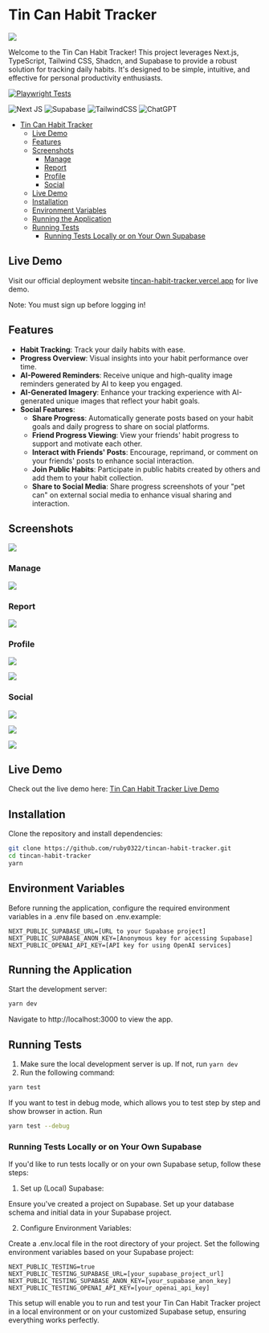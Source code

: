 # Tin Can Habit Tracker

![](./screenshots/Mobile%20App%20Presentation.png)

Welcome to the Tin Can Habit Tracker! This project leverages Next.js, TypeScript, Tailwind CSS, Shadcn, and Supabase to provide a robust solution for tracking daily habits. It's designed to be simple, intuitive, and effective for personal productivity enthusiasts.

[![Playwright Tests](https://github.com/ruby0322/tincan-habit-tracker/actions/workflows/playwright.yml/badge.svg)](https://github.com/ruby0322/tincan-habit-tracker/actions/workflows/playwright.yml)


![Next JS](https://img.shields.io/badge/Next-black?style=for-the-badge&logo=next.js&logoColor=white) ![Supabase](https://img.shields.io/badge/Supabase-3ECF8E?style=for-the-badge&logo=supabase&logoColor=white) ![TailwindCSS](https://img.shields.io/badge/tailwindcss-%2338B2AC.svg?style=for-the-badge&logo=tailwind-css&logoColor=white) ![ChatGPT](https://img.shields.io/badge/chatGPT-74aa9c?style=for-the-badge&logo=openai&logoColor=white)

- [Tin Can Habit Tracker](#tin-can-habit-tracker)
  - [Live Demo](#live-demo)
  - [Features](#features)
  - [Screenshots](#screenshots)
    - [Manage](#manage)
    - [Report](#report)
    - [Profile](#profile)
    - [Social](#social)
  - [Live Demo](#live-demo-1)
  - [Installation](#installation)
  - [Environment Variables](#environment-variables)
  - [Running the Application](#running-the-application)
  - [Running Tests](#running-tests)
    - [Running Tests Locally or on Your Own Supabase](#running-tests-locally-or-on-your-own-supabase)


## Live Demo

Visit our official deployment website [tincan-habit-tracker.vercel.app](https://tincan-habit-tracker.vercel.app) for live demo.

Note: You must sign up before logging in!

## Features

- **Habit Tracking**: Track your daily habits with ease.
- **Progress Overview**: Visual insights into your habit performance over time.
- **AI-Powered Reminders**: Receive unique and high-quality image reminders generated by AI to keep you engaged.
- **AI-Generated Imagery**: Enhance your tracking experience with AI-generated unique images that reflect your habit goals.
- **Social Features**: 
  - **Share Progress**: Automatically generate posts based on your habit goals and daily progress to share on social platforms.
  - **Friend Progress Viewing**: View your friends' habit progress to support and motivate each other.
  - **Interact with Friends' Posts**: Encourage, reprimand, or comment on your friends' posts to enhance social interaction.
  - **Join Public Habits**: Participate in public habits created by others and add them to your habit collection.
  - **Share to Social Media**: Share progress screenshots of your "pet can" on external social media to enhance visual sharing and interaction.

## Screenshots

![](./screenshots/login.png)

### Manage

![](./screenshots/manage.png)

### Report

![](./screenshots/report.png)

### Profile

![](./screenshots/profile.png)

![](./screenshots/following-list.png)

### Social

![](./screenshots/social.png)

![](./screenshots/social-post.png)

![](./screenshots/emojis.png)

## Live Demo

Check out the live demo here: [Tin Can Habit Tracker Live Demo](https://tincan-habit-tracker.vercel.app)

## Installation

Clone the repository and install dependencies:

```bash
git clone https://github.com/ruby0322/tincan-habit-tracker.git
cd tincan-habit-tracker
yarn
```

## Environment Variables

Before running the application, configure the required environment variables in a .env file based on .env.example:

```
NEXT_PUBLIC_SUPABASE_URL=[URL to your Supabase project]
NEXT_PUBLIC_SUPABASE_ANON_KEY=[Anonymous key for accessing Supabase]
NEXT_PUBLIC_OPENAI_API_KEY=[API key for using OpenAI services]
```

## Running the Application

Start the development server:

```bash
yarn dev
```

Navigate to http://localhost:3000 to view the app.

## Running Tests

1. Make sure the local development server is up. If not, run `yarn dev`
2. Run the following command:

```bash
yarn test
```

If you want to test in debug mode, which allows you to test step by step and show browser in action. Run

```bash
yarn test --debug
```

### Running Tests Locally or on Your Own Supabase

If you'd like to run tests locally or on your own Supabase setup, follow these steps:

1. Set up (Local) Supabase:

Ensure you've created a project on Supabase.
Set up your database schema and initial data in your Supabase project.

2. Configure Environment Variables:

Create a .env.local file in the root directory of your project.
Set the following environment variables based on your Supabase project:

```
NEXT_PUBLIC_TESTING=true
NEXT_PUBLIC_TESTING_SUPABASE_URL=[your_supabase_project_url]
NEXT_PUBLIC_TESTING_SUPABASE_ANON_KEY=[your_supabase_anon_key]
NEXT_PUBLIC_TESTING_OPENAI_API_KEY=[your_openai_api_key]
```

This setup will enable you to run and test your Tin Can Habit Tracker project in a local environment or on your customized Supabase setup, ensuring everything works perfectly.